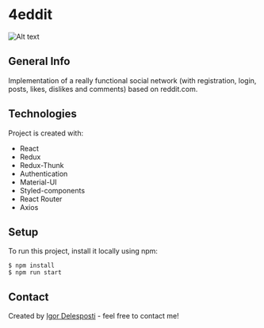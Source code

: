 # 4eddit

![Alt text](https://user-images.githubusercontent.com/56797122/88702586-e5369500-d0e1-11ea-8776-7968a0c49a16.gif)

## General Info

Implementation of a really functional social network (with registration, login, posts, likes, dislikes and comments) based on reddit.com.

## Technologies
Project is created with:
* React
* Redux
* Redux-Thunk
* Authentication
* Material-UI
* Styled-components
* React Router
* Axios

## Setup
To run this project, install it locally using npm:

```
$ npm install
$ npm run start
```

## Contact
Created by [Igor Delesposti](https://github.com/igordelesposti) - feel free to contact me!



